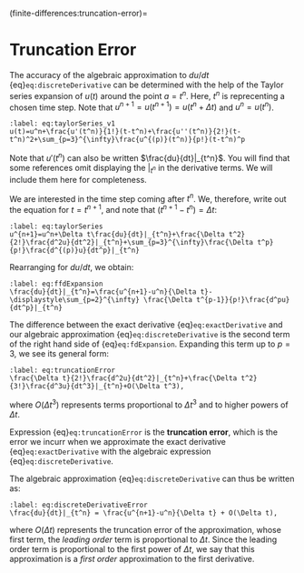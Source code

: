 (finite-differences:truncation-error)=
# Truncation Error

The accuracy of the algebraic approximation to $du/dt$ {eq}`eq:discreteDerivative` can be determined with the help of the Taylor series expansion of $u(t)$ around the point $a=t^n$. Here, $t^n$ is reprecenting a chosen time step. Note that $u^{n+1}=u(t^{n+1})=u(t^n+\Delta t)$ and $u^{n}=u(t^n)$.


```{math}
:label: eq:taylorSeries_v1
u(t)=u^n+\frac{u'(t^n)}{1!}(t-t^n)+\frac{u''(t^n)}{2!}(t-t^n)^2+\sum_{p=3}^{\infty}\frac{u^{(p)}(t^n)}{p!}(t-t^n)^p
```

Note that $u'(t^n)$ can also be written $\frac{du}{dt}|_{t^n}$. You will find that some references omit displaying the $|_{t^n}$ in the derivative terms. We will include them here for completeness.

We are interested in the time step coming after $t^n$. We, therefore, write out the equation for $t=t^{n+1}$, and note that $(t^{n+1}-t^n)=\Delta t$:

```{math}
:label: eq:taylorSeries
u^{n+1}=u^n+\Delta t\frac{du}{dt}|_{t^n}+\frac{\Delta t^2}{2!}\frac{d^2u}{dt^2}|_{t^n}+\sum_{p=3}^{\infty}\frac{\Delta t^p}{p!}\frac{d^{(p)}u}{dt^p}|_{t^n}
```

Rearranging for $du/dt$, we obtain:

```{math}
:label: eq:ffdExpansion
\frac{du}{dt}|_{t^n}=\frac{u^{n+1}-u^n}{\Delta t}-\displaystyle\sum_{p=2}^{\infty} \frac{\Delta t^{p-1}}{p!}\frac{d^pu}{dt^p}|_{t^n}
```

The difference between the exact derivative {eq}`eq:exactDerivative` and our algebraic approximation {eq}`eq:discreteDerivative` is the second term of the right hand side of {eq}`eq:fdExpansion`. Expanding this term up to $p=3$, we see its general form:

```{math}
:label: eq:truncationError
\frac{\Delta t}{2!}\frac{d^2u}{dt^2}|_{t^n}+\frac{\Delta t^2}{3!}\frac{d^3u}{dt^3}|_{t^n}+O(\Delta t^3),
```

where $O(\Delta t^3)$ represents terms proportional to $\Delta t^3$ and to higher powers of $\Delta t$. 

Expression {eq}`eq:truncationError` is the **truncation error**, which is the error we incurr when we approximate the exact derivative {eq}`eq:exactDerivative` with the algebraic expression {eq}`eq:discreteDerivative`.

The algebraic approximation {eq}`eq:discreteDerivative` can thus be written as:

```{math}
:label: eq:discreteDerivativeError
\frac{du}{dt}|_{t^n} = \frac{u^{n+1}-u^n}{\Delta t} + O(\Delta t),
```

where $O(\Delta t)$ represents the truncation error of the approximation, whose first term, the *leading order* term is proportional to $\Delta t$. Since the leading order term is proportional to the first power of $\Delta t$, we say that this approximation is a *first order* approximation to the first derivative. 
